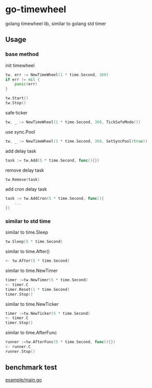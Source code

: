 # go-timewheel

golang timewheel lib, similar to golang std timer

## Usage

### base method

init timewheel

```go
tw, err := NewTimeWheel(1 * time.Second, 360)
if err != nil {
    panic(err)
}

tw.Start()
tw.Stop()
```

safe ticker

```go
tw, _ := NewTimeWheel(1 * time.Second, 360, TickSafeMode())
```

use sync.Pool

```go
tw, _ := NewTimeWheel(1 * time.Second, 360, SetSyncPool(true))
```

add delay task

```go
task := tw.Add(5 * time.Second, func(){})
```

remove delay task

```go
tw.Remove(task)
```

add cron delay task

```go
task := tw.AddCron(5 * time.Second, func(){
    ...
})
```

### similar to std time

similar to time.Sleep

```go
tw.Sleep(5 * time.Second)
```

similar to time.After()

```go
<- tw.After(5 * time.Second)
```

similar to time.NewTimer

```go
timer :=tw.NewTimer(5 * time.Second)
<- timer.C
timer.Reset(1 * time.Second)
timer.Stop()
```

similar to time.NewTicker

```go
timer :=tw.NewTicker(5 * time.Second)
<- timer.C
timer.Stop()
```

similar to time.AfterFunc

```go
runner :=tw.AfterFunc(5 * time.Second, func(){})
<- runner.C
runner.Stop()
```

## benchmark test

[example/main.go](example/main.go)
